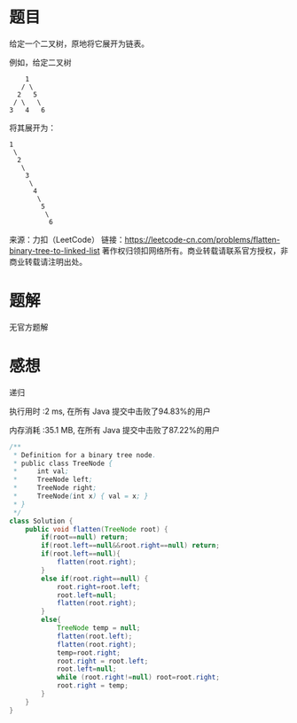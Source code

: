 # 题目

给定一个二叉树，原地将它展开为链表。

例如，给定二叉树
~~~
    1
   / \
  2   5
 / \   \
3   4   6
~~~
将其展开为：
~~~
1
 \
  2
   \
    3
     \
      4
       \
        5
         \
          6
~~~
来源：力扣（LeetCode）
链接：https://leetcode-cn.com/problems/flatten-binary-tree-to-linked-list
著作权归领扣网络所有。商业转载请联系官方授权，非商业转载请注明出处。

# 题解

无官方题解

# 感想

递归

执行用时 :2 ms, 在所有 Java 提交中击败了94.83%的用户

内存消耗 :35.1 MB, 在所有 Java 提交中击败了87.22%的用户

~~~java
/**
 * Definition for a binary tree node.
 * public class TreeNode {
 *     int val;
 *     TreeNode left;
 *     TreeNode right;
 *     TreeNode(int x) { val = x; }
 * }
 */
class Solution {
    public void flatten(TreeNode root) {
        if(root==null) return;
        if(root.left==null&&root.right==null) return;
        if(root.left==null){
            flatten(root.right);
        }
        else if(root.right==null) {
            root.right=root.left; 
            root.left=null;
            flatten(root.right);
        }
        else{
            TreeNode temp = null;
            flatten(root.left);
            flatten(root.right);
            temp=root.right;
            root.right = root.left;
            root.left=null;
            while (root.right!=null) root=root.right;
            root.right = temp;
        }
    }
}
~~~

